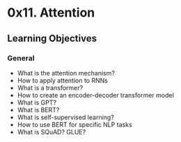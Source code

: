# 0x11. Attention

## Learning Objectives

### General
* What is the attention mechanism?
* How to apply attention to RNNs
* What is a transformer?
* How to create an encoder-decoder transformer model
* What is GPT?
* What is BERT?
* What is self-supervised learning?
* How to use BERT for specific NLP tasks
* What is SQuAD? GLUE?
